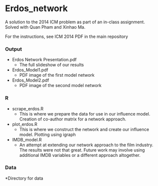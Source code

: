 # Erdos_network
A solution to the 2014 ICM problem as part of an in-class assignment. Solved with Quan Pham and Xinhao Ma.

For the instructions, see ICM 2014 PDF in the main repository
### Output
* Erdos Network Presentation.pdf
  * The full slideshow of our results
* Erdos_Model1.pdf
  * PDF image of the first model network
* Erdos_Model2.pdf
  * PDF image of the second model network
### R
* scrape_erdos.R
  * This is where we prepare the data for use in our influence model. Creation of co-author matrix for a network approach.
* plot_erdos.R
  * This is where we construct the network and create our influence model. Plotting using igraph
* IMDB_model.R
  * An attempt at extending our network approach to the film industry. The results were not that great. Future work may involve using additional IMDB variables or a different approach altogether.

### Data 
*Directory for data
